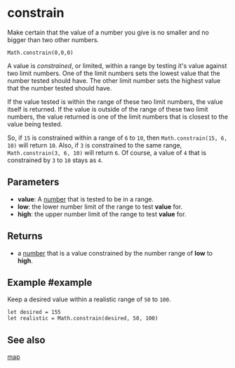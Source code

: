 # constrain 

Make certain that the value of a number you give is no smaller and no bigger than two other numbers.

```sig
Math.constrain(0,0,0)
```

A value is _constrained_, or limited, within a range by testing it's value against two limit numbers. One of the limit numbers sets the lowest value that the number tested should have. The other limit number sets the highest value that the number tested should have.

If the value tested is within the range of these two limit numbers, the value itself is returned. If the value is outside of the range of these two limit numbers, the value returned is one of the limit numbers that is closest to the value being tested.

So, if `15` is constrained within a range of `6` to `10`, then ``Math.constrain(15, 6, 10)`` will return `10`. Also, if `3` is constrained to the same range, ``Math.constrain(3, 6, 10)`` will return `6`. Of course, a value of `4` that is constrained by `3` to `10` stays as `4`.

## Parameters

* **value**: A [number](/types/number) that is tested to be in a range.
* **low**: the lower number limit of the range to test **value** for.
* **high**: the upper number limit of the range to test **value** for.

## Returns

* a [number](/types/number) that is a value constrained by the number range of **low** to **high**.

## Example #example

Keep a desired value within a realistic range of `50` to `100`.

```block 
let desired = 155
let realistic = Math.constrain(desired, 50, 100)
```

## See also

[map](/reference/math/map) 
